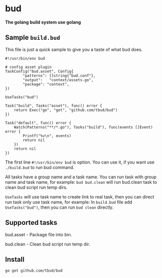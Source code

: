 # bud
**The golang build system use golang**

## Sample `build.bud`

This file is just a quick sample to give you a taste of what bud does.

```golang
#!/usr/bin/env bud

# config asset plugin
TaskConfig("bud.asset", Config{
		"patterns": []string{"bud.conf"},
		"output":   "context/assets.go",
		"package": "context",
})

UseTasks("bud")

Task("build", Tasks("asset"), func() error {
	return Exec("go", "get", "github.com/tbud/bud")
})

Task("default", func() error {
	Watch(Patterns("**/*.go"), Tasks("build"), func(events []Event) error {
		Printf("%v\n", events)
		return nil
	})
	return nil
})
```

The first line `#!/usr/bin/env bud` is option. You can use it, if you want use `./build.bud` to run bud command.

All tasks have a group name and a task name. You can run task with group name and task name, for example:
`bud bud.clean` will run bud.clean task to clean bud script run temp dirs.

`UseTasks` will use task name to create link to real task, then you can direct run task only use task name, for example:
In `build.bud` file add `UseTasks("bud")`, then you can run `bud clean` directly.

## Supported tasks
bud.asset - Package file into bin.

bud.clean - Clean bud script run temp dir.

## Install
`go get github.com/tbud/bud`
